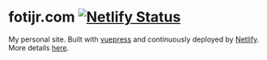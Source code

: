 # fotijr.com [![Netlify Status](https://api.netlify.com/api/v1/badges/512ca904-a800-40a4-9214-ddbdd66d317f/deploy-status)](https://app.netlify.com/sites/fotijr/deploys)
My personal site. Built with [vuepress](https://vuepress.vuejs.org/) and continuously deployed by [Netlify](https://www.netlify.com/). More details [here](https://fotijr.com/blog/2020/how-its-made/).

